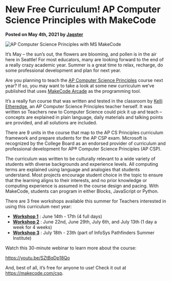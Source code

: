 # New Free Curriculum!  AP Computer Science Principles with MakeCode

**Posted on May 4th, 2021 by [Jaqster](https://github.com/jaqster)**

![AP Computer Science Principles with MS MakeCode](/static/blog/csp/apscp-banner.png)

It’s May – the sun’s out, the flowers are blooming, and pollen is in the air here in Seattle! For most educators, many are looking forward to the end of a really crazy academic year. Summer is a great time to relax, recharge, do some professional development and plan for next year.

Are you planning to teach the [AP Computer Science Principles](https://apcentral.collegeboard.org/courses/ap-computer-science-principles) course next year? If so, you may want to take a look at some new curriculum we’ve published that uses [MakeCode Arcade](https://arcade.makecode.com) as the programming tool.

It’s a really fun course that was written and tested in the classroom by [Kelli Etheredge](https://twitter.com/ketheredge), an AP Computer Science Principles teacher herself.  It was written so Teachers new to Computer Science could pick it up and teach – concepts are explained in plain language, daily materials and talking points are provided, and all solutions are included.

There are 9 units in the course that map to the AP CS Principles curriculum framework and prepare students for the AP CSP exam. Microsoft is recognized by the College Board as an endorsed provider of curriculum and professional development for AP® Computer Science Principles (AP CSP).

The curriculum was written to be culturally relevant to a wide variety of students with diverse backgrounds and experience levels. All computing terms are explained using language and analogies that students understand. Most projects encourage student choice in the topic to ensure that the learning aligns to their interests, and no prior knowledge or computing experience is assumed in the course design and pacing. With MakeCode, students can program in either Blocks, JavaScript or Python.

There are 3 free workshops available this summer for Teachers interested in using this curriculum next year:

* **[Workshop 1](https://microsoftedu.eventbuilder.com/MicrosoftMakeCodeWorkshops)** : June 14th - 17th (4 full days)
* **[Workshop 2](https://microsoftedu.eventbuilder.com/MicrosoftMakeCodeWorkshops)** : June 22nd, June 29th, July 6th, and July 13th (1 day a week for 4 weeks)
* **[Workshop 3](https://www.infosys.org/infosys-foundation-usa/pathfinders/summer/course-catalogue.html#microsoft-makeCode)** : July 18th - 23th (part of InfoSys Pathfinders Summer Institute)

Watch this 30-minute webinar to learn more about the course:

https://youtu.be/SZtBqDp18Qo

And, best of all, it’s free for anyone to use! Check it out at https://makecode.com/csp.